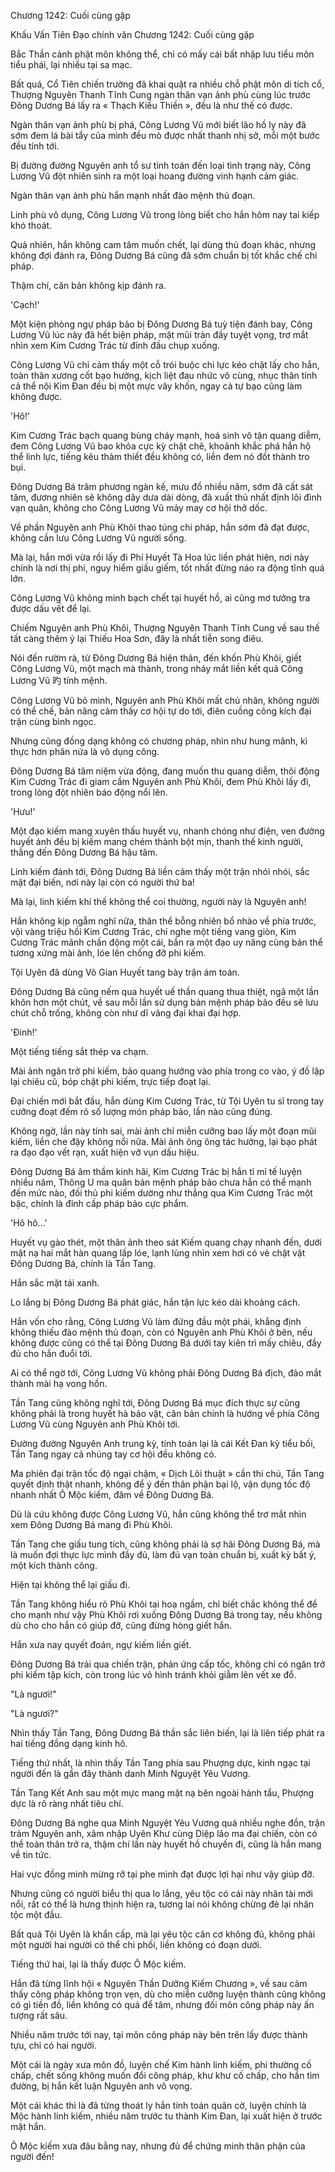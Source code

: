 




Chương 1242: Cuối cùng gặp


Khấu Vấn Tiên Đạo chính văn Chương 1242: Cuối cùng gặp

Bắc Thần cảnh phật môn không thể, chỉ có mấy cái bất nhập lưu tiểu môn tiểu phái, lại nhiều tại sa mạc.

Bất quá, Cổ Tiên chiến trường đã khai quật ra nhiều chỗ phật môn di tích cổ, Thượng Nguyên Thanh Tĩnh Cung ngàn thân vạn ảnh phù cùng lúc trước Đông Dương Bá lấy ra « Thạch Kiều Thiền », đều là như thế có được.

Ngàn thân vạn ảnh phù bị phá, Công Lương Vũ mới biết lão hồ ly này đã sớm đem lá bài tẩy của mình đều mò được nhất thanh nhị sở, mỗi một bước đều tính tới.

Bị đường đường Nguyên anh tổ sư tính toán đến loại tình trạng này, Công Lương Vũ đột nhiên sinh ra một loại hoang đường vinh hạnh cảm giác.

Ngàn thân vạn ảnh phù hắn mạnh nhất đào mệnh thủ đoạn.

Linh phù vô dụng, Công Lương Vũ trong lòng biết cho hắn hôm nay tai kiếp khó thoát.

Quả nhiên, hắn không cam tâm muốn chết, lại dùng thủ đoạn khác, nhưng không đợi đánh ra, Đông Dương Bá cũng đã sớm chuẩn bị tốt khắc chế chi pháp.

Thậm chí, căn bản không kịp đánh ra.

'Cạch!'

Một kiện phòng ngự pháp bảo bị Đông Dương Bá tuỳ tiện đánh bay, Công Lương Vũ lúc này đã hết biện pháp, mặt mũi tràn đầy tuyệt vọng, trơ mắt nhìn xem Kim Cương Trác từ đỉnh đầu chụp xuống.

Công Lương Vũ chỉ cảm thấy một cỗ trói buộc chi lực kéo chặt lấy cho hắn, toàn thân xương cốt bạo hưởng, kịch liệt đau nhức vô cùng, nhục thân tính cả thể nội Kim Đan đều bị một mực vây khốn, ngay cả tự bạo cũng làm không được.

'Hô!'

Kim Cương Trác bạch quang bùng cháy mạnh, hoá sinh vô tận quang diễm, đem Công Lương Vũ bao khỏa cực kỳ chặt chẽ, khoảnh khắc phá hắn hộ thể linh lực, tiếng kêu thảm thiết đều không có, liền đem nó đốt thành tro bụi.

Đông Dương Bá trăm phương ngàn kế, mưu đồ nhiều năm, sớm đã cất sát tâm, đương nhiên sẽ không dây dưa dài dòng, đã xuất thủ nhất định lôi đình vạn quân, không cho Công Lương Vũ mảy may cơ hội thở dốc.

Về phần Nguyên anh Phù Khôi thao túng chi pháp, hắn sớm đã đạt được, không cần lưu Công Lương Vũ người sống.

Mà lại, hắn mới vừa rồi lấy đi Phí Huyết Tà Hoa lúc liền phát hiện, nơi này chính là nơi thị phi, nguy hiểm giấu giếm, tốt nhất đừng náo ra động tĩnh quá lớn.

Công Lương Vũ không minh bạch chết tại huyết hồ, ai cũng mơ tưởng tra được dấu vết để lại.

Chiếm Nguyên anh Phù Khôi, Thượng Nguyên Thanh Tĩnh Cung về sau thế tất càng thêm ỷ lại Thiếu Hoa Sơn, đây là nhất tiễn song điêu.

Nói đến rườm rà, từ Đông Dương Bá hiện thân, đến khốn Phù Khôi, giết Công Lương Vũ, một mạch mà thành, trong nháy mắt liền kết quả Công Lương Vũ 旳 tính mệnh.

Công Lương Vũ bỏ mình, Nguyên anh Phù Khôi mất chủ nhân, không người có thể chế, bản năng cảm thấy cơ hội tự do tới, điên cuồng công kích đại trận cùng bình ngọc.

Nhưng cũng đồng dạng không có chương pháp, nhìn như hung mãnh, kì thực hơn phân nửa là vô dụng công.

Đông Dương Bá tâm niệm vừa động, đang muốn thu quang diễm, thôi động Kim Cương Trác đi giam cầm Nguyên anh Phù Khôi, đem Phù Khôi lấy đi, trong lòng đột nhiên báo động nổi lên.

'Hưu!'

Một đạo kiếm mang xuyên thấu huyết vụ, nhanh chóng như điện, ven đường huyết ảnh đều bị kiếm mang chém thành bột mịn, thanh thế kinh người, thẳng đến Đông Dương Bá hậu tâm.

Linh kiếm đánh tới, Đông Dương Bá liền cảm thấy một trận nhói nhói, sắc mặt đại biến, nơi này lại còn có người thứ ba!

Mà lại, linh kiếm khí thế không thể coi thường, người này là Nguyên anh!

Hắn không kịp ngẫm nghĩ nữa, thân thể bỗng nhiên bổ nhào về phía trước, vội vàng triệu hồi Kim Cương Trác, chỉ nghe một tiếng vang giòn, Kim Cương Trác mãnh chấn động một cái, bắn ra một đạo uy năng cùng bản thể tương xứng mài ảnh, lóe lên chống đỡ phi kiếm.

Tội Uyên đã dùng Vô Gian Huyết tang bày trận ám toán.

Đông Dương Bá cũng nếm qua huyết uế thần quang thua thiệt, ngã một lần khôn hơn một chút, về sau mỗi lần sử dụng bản mệnh pháp bảo đều sẽ lưu chút chỗ trống, không còn như dĩ vãng đại khai đại hợp.

'Đinh!'

Một tiếng tiếng sắt thép va chạm.

Mài ảnh ngăn trở phi kiếm, bảo quang hướng vào phía trong co vào, ý đồ lập lại chiêu cũ, bóp chặt phi kiếm, trực tiếp đoạt lại.

Đại chiến mới bắt đầu, hắn dùng Kim Cương Trác, từ Tội Uyên tu sĩ trong tay cưỡng đoạt đếm rõ số lượng món pháp bảo, lần nào cũng đúng.

Không ngờ, lần này tính sai, mài ảnh chỉ miễn cưỡng bao lấy một đoạn mũi kiếm, liền che đậy không nổi nữa. Mài ảnh ông ông tác hưởng, lại bạo phát ra đạo đạo vết rạn, xuất hiện vỡ vụn dấu hiệu.

Đông Dương Bá âm thầm kinh hãi, Kim Cương Trác bị hắn tỉ mỉ tế luyện nhiều năm, Thông U ma quân bản mệnh pháp bảo chưa hẳn có thể mạnh đến mức nào, đối thủ phi kiếm dường như thắng qua Kim Cương Trác một bậc, chính là đỉnh cấp pháp bảo cực phẩm.

'Hô hô...'

Huyết vụ gào thét, một thân ảnh theo sát Kiếm quang chạy nhanh đến, dưới mặt nạ hai mắt hàn quang lấp lóe, lạnh lùng nhìn xem hơi có vẻ chật vật Đông Dương Bá, chính là Tần Tang.

Hắn sắc mặt tái xanh.

Lo lắng bị Đông Dương Bá phát giác, hắn tận lực kéo dài khoảng cách.

Hắn vốn cho rằng, Công Lương Vũ làm đứng đầu một phái, khẳng định không thiếu đào mệnh thủ đoạn, còn có Nguyên anh Phù Khôi ở bên, nếu không được cũng có thể tại Đông Dương Bá dưới tay kiên trì mấy chiêu, đầy đủ cho hắn đuổi tới.

Ai có thể ngờ tới, Công Lương Vũ không phải Đông Dương Bá địch, đảo mắt thành mài hạ vong hồn.

Tần Tang cũng không nghĩ tới, Đông Dương Bá mục đích thực sự cũng không phải là trong huyết hà bảo vật, căn bản chính là hướng về phía Công Lương Vũ cùng Nguyên anh Phù Khôi tới.

Đường đường Nguyên Anh trung kỳ, tính toán lại là cái Kết Đan kỳ tiểu bối, Tần Tang ngay cả nhúng tay cơ hội đều không có.

Ma phiên đại trận tốc độ ngại chậm, « Dịch Lôi thuật » cần thi chú, Tần Tang quyết định thật nhanh, không để ý đến thân phận bại lộ, vận dụng tốc độ nhanh nhất Ô Mộc kiếm, đâm về Đông Dương Bá.

Dù là cứu không được Công Lương Vũ, hắn cũng không thể trơ mắt nhìn xem Đông Dương Bá mang đi Phù Khôi.

Tần Tang che giấu tung tích, cũng không phải là sợ hãi Đông Dương Bá, mà là muốn đợi thực lực mình đầy đủ, làm đủ vạn toàn chuẩn bị, xuất kỳ bất ý, một kích thành công.

Hiện tại không thể lại giấu đi.

Tần Tang không hiểu rõ Phù Khôi tai hoạ ngầm, chỉ biết chắc không thể để cho mạnh như vậy Phù Khôi rơi xuống Đông Dương Bá trong tay, nếu không dù cho cho hắn có giúp đỡ, cũng đừng hòng giết hắn.

Hắn xưa nay quyết đoán, ngự kiếm liền giết.

Đông Dương Bá trải qua chiến trận, phản ứng cấp tốc, không chỉ có ngăn trở phi kiếm tập kích, còn trong lúc vô hình tránh khỏi giẫm lên vết xe đổ.

"Là ngươi!"

"Là ngươi?"

Nhìn thấy Tần Tang, Đông Dương Bá thần sắc liên biến, lại là liên tiếp phát ra hai tiếng đồng dạng kinh hô.

Tiếng thứ nhất, là nhìn thấy Tần Tang phía sau Phượng dực, kinh ngạc tại người đến là gần đây thành danh Minh Nguyệt Yêu Vương.

Tần Tang Kết Anh sau một mực mang mặt nạ bên ngoài hành tẩu, Phượng dực là rõ ràng nhất tiêu chí.

Đông Dương Bá nghe qua Minh Nguyệt Yêu Vương quá nhiều nghe đồn, trận trảm Nguyên anh, xâm nhập Uyên Khư cùng Diệp lão ma đại chiến, còn có thể toàn thân trở ra, thậm chí lần này huyết hồ chuyến đi, cũng là hắn mang về tin tức.

Hai vực đồng minh mừng rỡ tại phe mình đạt được lợi hại như vậy giúp đỡ.

Nhưng cũng có người biểu thị qua lo lắng, yêu tộc có cái này nhân tài mới nổi, rất có thể là hưng thịnh hiện ra, tương lai nói không chừng đè lại nhân tộc một đầu.

Bất quá Tội Uyên là khẩn cấp, mà lại yêu tộc căn cơ không đủ, không phải một người hai người có thể chi phối, liền không có đoạn dưới.

Tiếng thứ hai, lại là thấy được Ô Mộc kiếm.

Hắn đã từng lĩnh hội « Nguyên Thần Dưỡng Kiếm Chương », về sau cảm thấy công pháp không trọn vẹn, dù cho miễn cưỡng luyện thành cũng không có gì tiền đồ, liền không có quá để tâm, nhưng đối môn công pháp này ấn tượng rất sâu.

Nhiều năm trước tới nay, tại môn công pháp này bên trên lấy được thành tựu, chỉ có hai người.

Một cái là ngày xưa môn đồ, luyện chế Kim hành linh kiếm, phi thường cố chấp, chết sống không muốn đổi công pháp, khư khư cố chấp, cho hắn tìm đường, bị hắn kết luận Nguyên anh vô vọng.

Một cái khác thì là đã từng thoát ly hắn tính toán quân cờ, luyện chính là Mộc hành linh kiếm, nhiều năm trước tu thành Kim Đan, lại xuất hiện ở trước mặt hắn.

Ô Mộc kiếm xưa đâu bằng nay, nhưng đủ để chứng minh thân phận của người đến!




